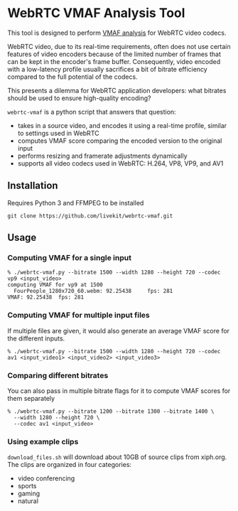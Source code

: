 # WebRTC VMAF Analysis Tool

This tool is designed to perform [VMAF analysis](https://github.com/Netflix/vmaf) for WebRTC video codecs.

WebRTC video, due to its real-time requirements, often does not use certain features of video encoders because of the limited number of frames that can be kept in the encoder's frame buffer. Consequently, video encoded with a low-latency profile usually sacrifices a bit of bitrate efficiency compared to the full potential of the codecs.

This presents a dilemma for WebRTC application developers: what bitrates should be used to ensure high-quality encoding?

`webrtc-vmaf` is a python script that answers that question:

- takes in a source video, and encodes it using a real-time profile, similar to settings used in WebRTC
- computes VMAF score comparing the encoded version to the original input
- performs resizing and framerate adjustments dynamically
- supports all video codecs used in WebRTC: H.264, VP8, VP9, and AV1

## Installation

Requires Python 3 and FFMPEG to be installed

```
git clone https://github.com/livekit/webrtc-vmaf.git
```

## Usage

### Computing VMAF for a single input

```
% ./webrtc-vmaf.py --bitrate 1500 --width 1280 --height 720 --codec vp9 <input_video>
computing VMAF for vp9 at 1500
  FourPeople_1280x720_60.webm: 92.25438 	fps: 281
VMAF: 92.25438 	fps: 281
```

### Computing VMAF for multiple input files

If multiple files are given, it would also generate an average VMAF score for the different inputs.

```
% ./webrtc-vmaf.py --bitrate 1500 --width 1280 --height 720 --codec av1 <input_video1> <input_video2> <input_video3>
```

### Comparing different bitrates

You can also pass in multiple bitrate flags for it to compute VMAF scores for them separately

```
% ./webrtc-vmaf.py --bitrate 1200 --bitrate 1300 --bitrate 1400 \
  --width 1280 --height 720 \
  --codec av1 <input_video>
```

### Using example clips

`download_files.sh` will download about 10GB of source clips from xiph.org. The clips are organized
in four categories:

- video conferencing
- sports
- gaming
- natural
